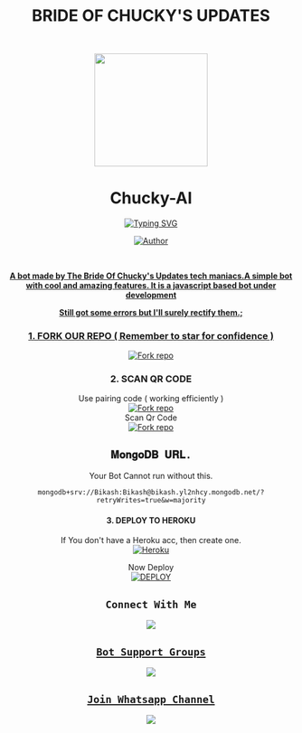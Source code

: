 <div align="center">
<h1><b>BRIDE OF CHUCKY'S UPDATES</b></h1><br>
 <div align="center">
<p align="center">
        <img src="https://files.catbox.moe/h5cwfe.jpeg" width="200" style="margin-left: auto;margin-right: auto;display: block;">
</p>
<h1 align="center">Chucky-AI</h1>
</p>
<a href="https://git.io/typing-svg"><img src="https://readme-typing-svg.demolab.com?font=Ribeye&size=50&pause=1000&color=F710B1&center=true&width=910&height=100&lines=This+is+Chucky-AI;MULTI+DEVICE+WHATSAPP+BOT;MADE+BY+URUS;CODED+BY+SAITAMA;RELEASING+SOONER+FAHM;ACKNOWLEDGE+ME." alt="Typing SVG" /></a>
<p align="center"><a href="https://github.com/M-axie"><img title="Author" src="https://img.shields.io/badge/OWNER-UrusTech-blue.svg?color=54aeff&style=for-the-badge&logo=github" /></p><br>


**A bot made by The Bride Of Chucky's Updates tech maniacs.A simple bot with cool and amazing features. It is a javascript based bot under development**

**Still got some errors but I'll surely rectify them.;**


<div align="center">

 ###  1. FORK OUR REPO ( Remember to star for confidence )
<a href='[https://github.com/M-axie/Chucky-AI/fork' target="_blank"><img alt='Fork repo' src='https://img.shields.io/badge/Fork our Repo-black?style=for-the-badge&logo=git&logoColor=white'/></a>

 ###  2. SCAN QR CODE 
  Use pairing code ( working efficiently )
     <br>
<a href='https://replit.com/@urustech/Chucky-AI?v=1' target="_blank"><img alt='Fork repo' src='https://img.shields.io/badge/link with code-black?style=for-the-badge&logo=opencv&logoColor=white'/></a>
     <br>
  Scan Qr Code
     <br>
<a href='https://replit.com/@urustech/Chucky-qr-AI?v=1' target="_blank"><img alt='Fork repo' src='https://img.shields.io/badge/Scan Qr code 2-black?style=for-the-badge&logo=qrcode&logoColor=white'/></a>

## `𝐌𝐨𝐧𝐠𝐨𝐃𝐁 𝐔𝐑𝐋.` 
Your Bot Cannot run without this.

```
mongodb+srv://Bikash:Bikash@bikash.yl2nhcy.mongodb.net/?retryWrites=true&w=majority
```

#### 3. DEPLOY TO HEROKU 

 If You don't have a Heroku acc, then create one.
    <br>
<a href='https://signup.heroku.com/' target="_blank"><img alt='Heroku' src='https://img.shields.io/badge/-Create-black?style=for-the-badge&logo=heroku&logoColor=white'/></a>

 Now Deploy
    <br>
<a href='https://heroku.com/deploy?template=https://github.com/M-axie/Chucky-AI/' target="_blank"><img alt='DEPLOY' src='https://img.shields.io/badge/-DEPLOY-black?style=for-the-badge&logo=heroku&logoColor=white'/></a>

 
## ```Connect With Me```

<p align="center">

<a href="https://api.whatsapp.com/send?phone=254752146910&text=Heyyo+Sir"><img src="https://img.shields.io/badge/Chat with Urus-25D366?style=for-the-badge&logo=whatsapp&logoColor=white" />

</p>



## ```Bot Support Groups```
<p align="center">

<a href="https://chat.whatsapp.com/K3l39TQDEtw4Kn46zKX4sr"><img src="https://img.shields.io/badge/Join support group-25D366?style=for-the-badge&logo=whatsapp&logoColor=white" />

</p>


## ```Join Whatsapp Channel```
<p align="center">

<a href="https://whatsapp.com/channel/0029Vac57JjFHWqAIPZ3hj3t"><img src="https://img.shields.io/badge/Follow our Whatsapp Channel-25D366?style=for-the-badge&logo=whatsapp&logoColor=white" />

